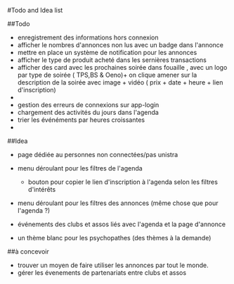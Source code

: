 #Todo and Idea list

##Todo 
- enregistrement des informations hors connexion
- afficher le nombres d'annonces non lus avec un badge dans l'annonce
- mettre en place un système de notification pour les annonces
- afficher le type de produit acheté dans les sernières transactions
- afficher des card avec les prochaines soirée dans fouaille , avec un logo par type de soirée ( TPS,BS & Oeno)+ on clique amener sur la description de la soirée avec image + vidéo ( prix + date + heure + lien d'inscription)
- 
- gestion des erreurs de connexions sur app-login 
- chargement des activités du jours dans l'agenda
- trier les événéments par heures croissantes 
- 

##Idea

- page dédiée au personnes non connectées/pas unistra
- menu déroulant pour les filtres de l'agenda
    - bouton pour copier le lien d'inscription à l'agenda selon les filtres d'intérêts
- menu déroulant pour les filtres des annonces (même chose que pour l'agenda ?)
- événements des clubs et assos liés avec l'agenda et la page d'annonce

- un thème blanc pour les psychopathes
(des thèmes à la demande)

##à concevoir

- trouver un moyen de faire utiliser les annonces par tout le monde.
- gérer les évenements de partenariats entre clubs et assos
